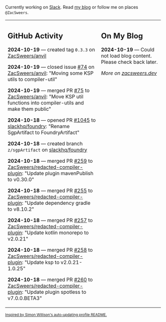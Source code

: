 Currently working on [Slack](https://slack.com/). Read [my blog](https://zacsweers.dev/) or follow me on places `@ZacSweers`.

<table><tr><td valign="top" width="60%">

## GitHub Activity
<!-- githubActivity starts -->
**2024-10-19** — created tag `0.3.3` on [ZacSweers/anvil](https://github.com/ZacSweers/anvil)

**2024-10-19** — closed issue [#74](https://github.com/ZacSweers/anvil/issues/74) on [ZacSweers/anvil](https://github.com/ZacSweers/anvil): "Moving some KSP utils to compiler-util"

**2024-10-19** — merged PR [#75](https://github.com/ZacSweers/anvil/pull/75) to [ZacSweers/anvil](https://github.com/ZacSweers/anvil): "Move KSP util functions into compiler-utils and make them public"

**2024-10-18** — opened PR [#1045](https://github.com/slackhq/foundry/pull/1045) to [slackhq/foundry](https://github.com/slackhq/foundry): "Rename SgpArtifact to FoundryArtifact"

**2024-10-18** — created branch `z/sgpArtifact` on [slackhq/foundry](https://github.com/slackhq/foundry)

**2024-10-18** — merged PR [#259](https://github.com/ZacSweers/redacted-compiler-plugin/pull/259) to [ZacSweers/redacted-compiler-plugin](https://github.com/ZacSweers/redacted-compiler-plugin): "Update plugin mavenPublish to v0.30.0"

**2024-10-18** — merged PR [#255](https://github.com/ZacSweers/redacted-compiler-plugin/pull/255) to [ZacSweers/redacted-compiler-plugin](https://github.com/ZacSweers/redacted-compiler-plugin): "Update dependency gradle to v8.10.2"

**2024-10-18** — merged PR [#257](https://github.com/ZacSweers/redacted-compiler-plugin/pull/257) to [ZacSweers/redacted-compiler-plugin](https://github.com/ZacSweers/redacted-compiler-plugin): "Update kotlin monorepo to v2.0.21"

**2024-10-18** — merged PR [#258](https://github.com/ZacSweers/redacted-compiler-plugin/pull/258) to [ZacSweers/redacted-compiler-plugin](https://github.com/ZacSweers/redacted-compiler-plugin): "Update ksp to v2.0.21-1.0.25"

**2024-10-18** — merged PR [#260](https://github.com/ZacSweers/redacted-compiler-plugin/pull/260) to [ZacSweers/redacted-compiler-plugin](https://github.com/ZacSweers/redacted-compiler-plugin): "Update plugin spotless to v7.0.0.BETA3"
<!-- githubActivity ends -->
</td><td valign="top" width="40%">

## On My Blog
<!-- blog starts -->
**2024-10-19** — Could not load blog content. Please check back later.
<!-- blog ends -->
_More on [zacsweers.dev](https://zacsweers.dev/)_
</td></tr></table>

<sub><a href="https://simonwillison.net/2020/Jul/10/self-updating-profile-readme/">Inspired by Simon Willison's auto-updating profile README.</a></sub>